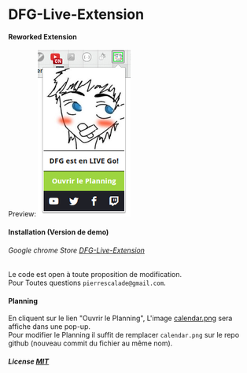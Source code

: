 DFG-Live-Extension
==================

#### Reworked Extension
Preview:
![ScreenShot](https://raw.githubusercontent.com/Drakirus/DFG-Live-Extension/master/UPLOAD/screenshot.png)

#### Installation (Version de demo)
###### Google chrome Store [DFG-Live-Extension](https://chrome.google.com/webstore/detail/drfeelgood-live-extension/jgoamlhndmebiphljjpiolmfiopkeegd)

Le code est open à toute proposition de modification.  
Pour Toutes questions `pierrescalade@gmail.com`.

#### Planning
En cliquent sur le lien "Ouvrir le Planning", L'image [calendar.png](https://raw.githubusercontent.com/Drakirus/DFG-Live-Extension/master/calendar.png) sera affiche dans une pop-up.  
Pour modifier le Planning il suffit de remplacer `calendar.png` sur le repo github (nouveau commit du fichier au même nom).
  
##### License [MIT](https://github.com/Drakirus/DFG-Live-Extension/blob/master/LICENSE)
